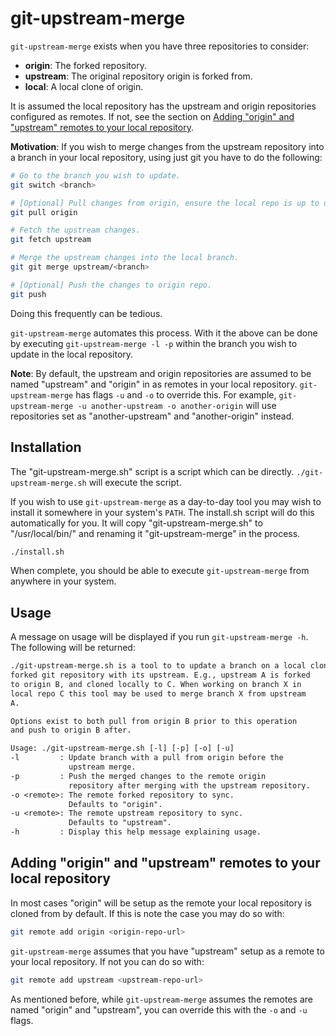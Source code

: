 # git-upstream-merge

`git-upstream-merge` exists when you have three repositories to consider:

* **origin**: The forked repository.
* **upstream**: The original repository origin is forked from.
* **local**: A local clone of origin.

It is assumed the local repository has the upstream and origin repositories configured as remotes.
If not, see the section on [Adding "origin" and "upstream" remotes to your local repository](#adding-origin-and-upstream-remotes-to-your-local-repository).

**Motivation**: If you wish to merge changes from the upstream repository into a branch in your local repository, using just git you have to do the following:

```sh
# Go to the branch you wish to update.
git switch <branch>

# [Optional] Pull changes from origin, ensure the local repo is up to date.
git pull origin 

# Fetch the upstream changes.
git fetch upstream

# Merge the upstream changes into the local branch.
git git merge upstream/<branch>

# [Optional] Push the changes to origin repo.
git push
```

Doing this frequently can be tedious.

`git-upstream-merge` automates this process.
With it the above can be done by executing `git-upstream-merge -l -p` within the branch you wish to update in the local repository.

**Note**: By default, the upstream and origin repositories are assumed to be named "upstream" and "origin" in as remotes in your local repository.
`git-upstream-merge` has flags `-u` and `-o` to override this.
For example, `git-upstream-merge -u another-upstream -o another-origin` will use repositories set as "another-upstream" and "another-origin" instead.

## Installation

The "git-upstream-merge.sh" script is a script which can be directly.
`./git-upstream-merge.sh` will execute the script.

If you wish to use `git-upstream-merge` as a day-to-day tool you may wish to install it somewhere in your system's `PATH`.
The install.sh script will do this automatically for you.
It will copy "git-upstream-merge.sh" to "/usr/local/bin/" and renaming it "git-upstream-merge" in the process.

```sh
./install.sh
```

When complete, you should be able to execute `git-upstream-merge` from anywhere in your system.

## Usage

A message on usage will be displayed if you run `git-upstream-merge -h`. The following will be returned:

```txt
./git-upstream-merge.sh is a tool to to update a branch on a local clone of a
forked git repository with its upstream. E.g., upstream A is forked
to origin B, and cloned locally to C. When working on branch X in
local repo C this tool may be used to merge branch X from upstream 
A. 

Options exist to both pull from origin B prior to this operation 
and push to origin B after.

Usage: ./git-upstream-merge.sh [-l] [-p] [-o] [-u]
-l         : Update branch with a pull from origin before the 
             upstream merge.
-p         : Push the merged changes to the remote origin
             repository after merging with the upstream repository.
-o <remote>: The remote forked repository to sync.
             Defaults to "origin".
-u <remote>: The remote upstream repository to sync.
             Defaults to "upstream".
-h         : Display this help message explaining usage.
```

## Adding "origin" and "upstream" remotes to your local repository

In most cases "origin" will be setup as the remote your local repository is cloned from by default.
If this is note the case you may do so with:

```sh
git remote add origin <origin-repo-url>
```

`git-upstream-merge` assumes that you have "upstream" setup as a remote to your local repository.
If not you can do so with:

```sh
git remote add upstream <upstream-repo-url>
```

As mentioned before, while `git-upstream-merge` assumes the remotes are named "origin" and "upstream", you can override this with the `-o` and `-u` flags.
